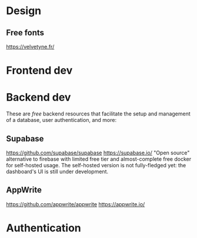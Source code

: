 # Design

## Free fonts

https://velvetyne.fr/

# Frontend dev

# Backend dev

These are _free_ backend resources that facilitate the setup and management of a database, user authentication, and more:

## Supabase

https://github.com/supabase/supabase
https://supabase.io/
"Open source" alternative to firebase with limited free tier and almost-complete free docker for self-hosted usage. The self-hosted version is not fully-fledged yet: the dashboard's UI is still under development.

## AppWrite

https://github.com/appwrite/appwrite
https://appwrite.io/

# Authentication
